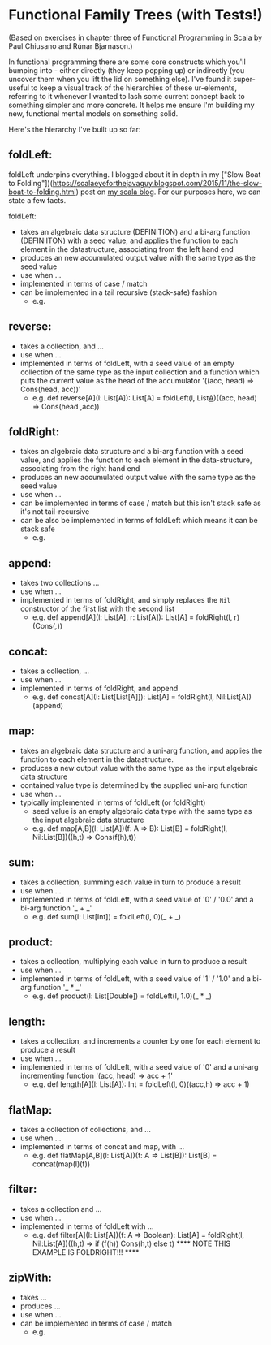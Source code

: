 # Functional Family Trees (with Tests!)

(Based on [exercises](https://github.com/scala-exercises/exercises-fpinscala/blob/main/src/main/scala/fpinscalalib/FunctionalDataStructuresSection.scala) in chapter three of [Functional Programming in Scala](https://www.manning.com/books/functional-programming-in-scala) by Paul Chiusano and Rúnar Bjarnason.)

In functional programming there are some core constructs which you'll bumping into - either directly (they keep popping up) or indirectly (you uncover them when you lift the lid on something else).  I've found it super-useful to keep a visual track of the hierarchies of these ur-elements, referring to it whenever I wanted to lash some current concept back to something simpler and more concrete. It helps me ensure I'm building my new, functional mental models on something solid.

Here's the hierarchy I've built up so far:

## foldLeft:
foldLeft underpins everything. I blogged about it in depth in my ["Slow Boat to Folding"])(https://scalaeyeforthejavaguy.blogspot.com/2015/11/the-slow-boat-to-folding.html) post on [my scala blog](https://scalaeyeforthejavaguy.blogspot.com/). For our purposes here, we can state a few facts.

foldLeft:
- takes an algebraic data structure (DEFINITION) and a bi-arg function (DEFINIITON) with a seed value, and applies the function to each element in the datastructure, associating from the left hand end
- produces an new accumulated output value with the same type as the seed value
- use when ...
- implemented in terms of case / match
- can be implemented in a tail recursive (stack-safe) fashion
    - e.g.

## reverse:

- takes a collection, and ...
- use when ...
- implemented in terms of foldLeft, with a seed value of an empty collection of the same type as the input collection and a function which puts the current value as the head of the accumulator '((acc, head) => Cons(head, acc))'
    - e.g. def reverse[A](l: List[A]): List[A] = foldLeft(l, List[A]())((acc, head) => Cons(head ,acc))

## foldRight:
- takes an algebraic data structure and a bi-arg function with a seed value, and applies the function to each element in the data-structure, associating from the right hand end
- produces an new accumulated output value with the same type as the seed value
- use when ...
- can be implemented in terms of case / match but this isn't stack safe as it's not tail-recursive
- can be also be implemented in terms of foldLeft which means it can be stack safe
    - e.g.

##  append:
- takes two collections ...
- use when ...
- implemented in terms of foldRight, and simply replaces the `Nil` constructor of the first list with the second list
    - e.g. def append[A](l: List[A], r: List[A]): List[A] = foldRight(l, r)(Cons(_,_))

## concat:
- takes a collection, ...
- use when ...
- implemented in terms of foldRight, and append
    - e.g. def concat[A](l: List[List[A]]): List[A] = foldRight(l, Nil:List[A])(append)

## map:
- takes an algebraic data structure and a uni-arg function, and applies the function to each element in the datastructure.
- produces a new output value with the same type as the input algebraic data structure
- contained value type is determined by the supplied uni-arg function
- use when ...
- typically implemented in terms of foldLeft (or foldRight)
    - seed value is an empty algebraic data type with the same type as the input algebraic data structure
    - e.g. def map[A,B](l: List[A])(f: A => B): List[B] = foldRight(l, Nil:List[B])((h,t) => Cons(f(h),t))

## sum:
- takes a collection, summing each value in turn to produce a result
- use when ...
- implemented in terms of foldLeft, with a seed value of '0' / '0.0' and a bi-arg function '_ + _'
    - e.g. def sum(l: List[Int]) = foldLeft(l, 0)(_ + _)

## product:
- takes a collection, multiplying each value in turn to produce a result
- use when ...
- implemented in terms of foldLeft, with a seed value of '1' / '1.0' and a bi-arg function '_ * _'
    - e.g. def product(l: List[Double]) = foldLeft(l, 1.0)(_ * _)

## length:
- takes a collection, and increments a counter by one for each element to produce a result
- use when ...
- implemented in terms of foldLeft, with a seed value of '0' and a uni-arg incrementing function '(acc, head) => acc + 1'
    - e.g. def length[A](l: List[A]): Int = foldLeft(l, 0)((acc,h) => acc + 1)

## flatMap:
- takes a collection of collections, and ...
- use when ...
- implemented in terms of concat and map, with ...
    - e.g. def flatMap[A,B](l: List[A])(f: A => List[B]): List[B] = concat(map(l)(f))

## filter:
- takes a collection and ...
- use when ...
- implemented in terms of foldLeft with ...
    - e.g. def filter[A](l: List[A])(f: A => Boolean): List[A] = foldRight(l, Nil:List[A])((h,t) => if (f(h)) Cons(h,t) else t)  **** NOTE THIS EXAMPLE IS FOLDRIGHT!!! ****

## zipWith:
- takes ...
- produces ...
- use when ...
- can be implemented in terms of case / match
    - e.g. 
